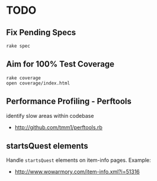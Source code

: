 TODO
====

## Fix Pending Specs

    rake spec

## Aim for 100% Test Coverage

    rake coverage
    open coverage/index.html

## Performance Profiling - Perftools

identify slow areas within codebase

* http://github.com/tmm1/perftools.rb

## startsQuest elements

Handle `startsQuest` elements on item-info pages. Example:

* http://www.wowarmory.com/item-info.xml?i=51316
